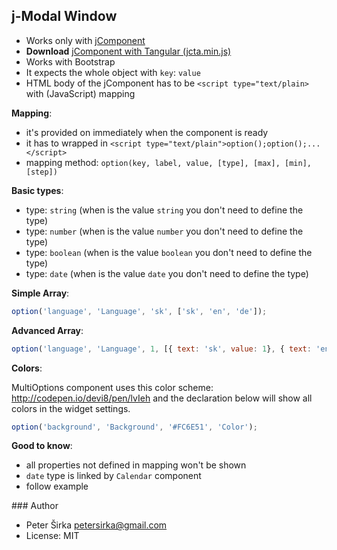 ## j-Modal Window

- Works only with [jComponent](http://jcomponent.org)
- __Download__ [jComponent with Tangular (jcta.min.js)](https://github.com/petersirka/jComponent)
- Works with Bootstrap
- It expects the whole object with `key`: `value`
- HTML body of the jComponent has to be `<script type="text/plain>` with (JavaScript) mapping

__Mapping__:

- it's provided on immediately when the component is ready
- it has to wrapped in `<script type="text/plain">option();option();...</script>`
- mapping method: `option(key, label, value, [type], [max], [min], [step])`

__Basic types__:

- type: `string` (when is the value `string` you don't need to define the type)
- type: `number` (when is the value `number` you don't need to define the type)
- type: `boolean` (when is the value `boolean` you don't need to define the type)
- type: `date` (when is the value `date` you don't need to define the type)

__Simple Array__:

```javascript
option('language', 'Language', 'sk', ['sk', 'en', 'de']);
```

__Advanced Array__:

```javascript
option('language', 'Language', 1, [{ text: 'sk', value: 1}, { text: 'en', value: 2}, { text: 'de', value: 3}]);
```

__Colors__:

MultiOptions component uses this color scheme: <http://codepen.io/devi8/pen/lvIeh> and the declaration below will show all colors in the widget settings.

```javascript
option('background', 'Background', '#FC6E51', 'Color');
```

__Good to know__:
- all properties not defined in mapping won't be shown
- `date` type is linked by `Calendar` component
- follow example

### Author

- Peter Širka <petersirka@gmail.com>
- License: MIT